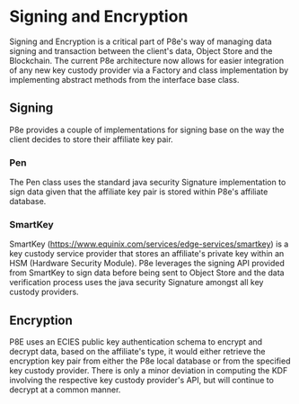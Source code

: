# Signing and Encryption

Signing and Encryption is a critical part of P8e's way of managing data signing and transaction between the client's data, Object Store and the Blockchain. The current P8e architecture now allows for easier integration of any new key custody provider via a Factory and class implementation by implementing abstract methods from the interface base class.

## Signing

P8e provides a couple of implementations for signing base on the way the client decides to store their affiliate key pair. 

### Pen

The Pen class uses the standard java security Signature implementation to sign data given that the affiliate key pair is stored within P8e's affiliate database.


### SmartKey

SmartKey (https://www.equinix.com/services/edge-services/smartkey) is a key custody service provider that stores an affiliate's private key within an HSM (Hardware Security Module). P8e leverages the signing API provided from SmartKey to sign data before being sent to Object Store and the data verification process uses the java security Signature amongst all key custody providers.


## Encryption

P8E uses an ECIES public key authentication schema to encrypt and decrypt data, based on the affiliate's type, it would either retrieve the encryption key pair from either the P8e local database or from the specified key custody provider. There is only a minor deviation in computing the KDF involving the respective key custody provider's API, but will continue to decrypt at a common manner. 
